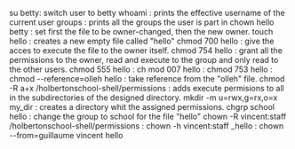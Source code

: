 su betty: switch user to betty
whoami : prints the effective username of the current user
groups : prints all the groups the user is part in
chown hello betty : set first the file to be owner-changed, then the new owner.
touch hello : creates a new empty file called "hello"
chmod 700 hello : give the acces to execute the file to the owner itself.
chmod 754 hello : grant all the permissions to the owner, read and execute to the group and only read to the other users.
chmod 555 hello :
ch mod 007 hello :
chmod 753 hello :
chmod --reference=olleh hello : take reference from the "olleh" file.
chmod -R a+x /holbertonschool-shell/permissions : adds execute permisions to all in the subdirectories of the designed directory.
mkdir -m u=rwx,g=rx,o=x my_dir : creates a directory whit the assigned permissions.
chgrp school hello : change the group to school for the file "hello"
chown -R vincent:staff /holbertonschool-shell/permissions :
chown -h vincent:staff _hello :
chown --from=guillaume vincent hello
